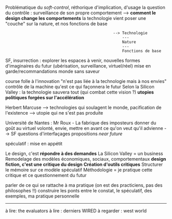 
Problématique du *soft-control*, réthorique d'implication, d'usage
la question du contrôle : surveillance de son propre comportement --> **comment le design change les comportements**
la technologie vient poser une "couche" sur la nature, et nos fonctions de base


                                                   --> Technologie
                                                       ---
                                                       Nature
                                                       ---
                                                       Fonctions de base
                                                                                    



SF, insurrection : explorer les espaces à venir, nouvelles formes d'imaginaires du futur (ubérisation, surveillance, virtuel/réel)
mise en garde/recommandations
monde sans saveur

course folle à l'innovation "n'est pas liée à la technologie mais à nos envies"
contrôle de la machine
qu'est ce qui façonnera le futur
Selon la Silicon Valley : la technologie sauvera tout (qui combat cette vision ?)
**utopies politiques forgées sur l'accélération**

Herbert Marcuse --> technologies qui soulagent le monde, pacification de l'existence --> utopie qui ne s'est pas produite

Université de Nantes : Mr Roux - La fabrique des imposteurs
donner du goût au virtuel
volonté, envie, mettre en avant ce qu'on veut qu'il advienne --> SF
questions d'interfaçages
propositions *near future*


spéculatif : mise en appétit

Le design, c'est **répondre à des demandes**
La Silicon Valley = un business
Remodelage des modèles économiques, sociaux, comportementaux
**design fiction, c'est une critique du design**
**Création d'outils critiques**
Structurer le mémoire sur ce modèle spéculatif
Méthodologie = je pratique cette critique et ce questionnement du futur

parler de ce qui se rattache à ma pratique (on est des practiciens, pas des philosophes !!)
construire les ponts entre le constat, le spéculatif, des exemples, ma pratique personnelle

-----
à lire: the evaluators
à lire : derniers WIRED
à regarder : west world

